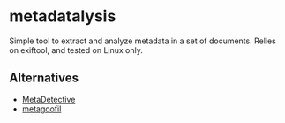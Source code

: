 # metadatalysis

Simple tool to extract and analyze metadata in a set of documents. Relies on exiftool, and tested on Linux only.


## Alternatives

* [MetaDetective](https://github.com/franckferman/MetaDetective)
* [metagoofil](https://github.com/opsdisk/metagoofil)

